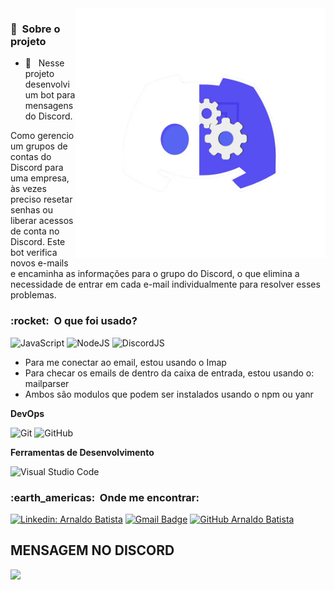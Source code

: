 <img src="https://github.com/arnaldbatista/botAlternativaEmailDiscord/blob/main/src/public/img/channels4_profile.png" min-width="400px" max-width="400px" width="400px" align="right" alt="Computador iuriCode">

<h3> 🚧 &nbsp;Sobre o projeto </h3>

- 🤔 &nbsp; Nesse projeto desenvolvi um bot para mensagens do Discord.

Como gerencio um grupos de contas do Discord para uma empresa, às vezes preciso resetar senhas ou liberar acessos de conta no Discord. Este bot verifica novos e-mails e encaminha as informações para o grupo do Discord, o que elimina a necessidade de entrar em cada e-mail individualmente para resolver esses problemas.

<h3> :rocket: &nbsp;O que foi usado? </h3>
  
  ![JavaScript](https://img.shields.io/badge/-JavaScript-333333?style=flat&logo=javascript)
  ![NodeJS](https://img.shields.io/badge/-NodeJS-333333?style=flat&logo=nodedotjs)
  ![DiscordJS](https://img.shields.io/badge/-DiscordJS-333333?style=flat&logo=discord)
  
  * Para me conectar ao email, estou usando o Imap
  * Para checar os emails de dentro da caixa de entrada, estou usando o: mailparser
  * Ambos são modulos que podem ser instalados usando o npm ou yanr
  
**DevOps**

  ![Git](https://img.shields.io/badge/-Git-333333?style=flat&logo=git)
  ![GitHub](https://img.shields.io/badge/-GitHub-333333?style=flat&logo=github)
  
**Ferramentas de Desenvolvimento**

  ![Visual Studio Code](https://img.shields.io/badge/-Visual%20Studio%20Code-333333?style=flat&logo=visual-studio-code&logoColor=007ACC)

<h3> :earth_americas: &nbsp;Onde me encontrar: </h3> 

[![Linkedin: Arnaldo Batista](https://img.shields.io/badge/-arnaldbatista-blue?style=flat-square&logo=Linkedin&logoColor=white&link=https://www.linkedin.com/in/arnaldbatista)](https://www.linkedin.com/in/arnaldbatista)
[![Gmail Badge](https://img.shields.io/badge/-arnaldo.carpi@icloud.com-006bed?style=flat-square&logo=apple&logoColor=white&link=mailto:arnaldo.carpi@icloud.com)](mailto:arnaldo.carpi@icloud.com)
[![GitHub Arnaldo Batista]( https://img.shields.io/github/followers/VanessaSwerts?label=follow&style=social)](https://github.com/arnaldbatista)


<h2>MENSAGEM NO DISCORD</h2>
<img src="https://github.com/arnaldbatista/botAlternativaEmailDiscord/blob/main/src/public/img/Captura%20de%20Tela%202023-01-18%20%C3%A0s%2013.58.20.png">
